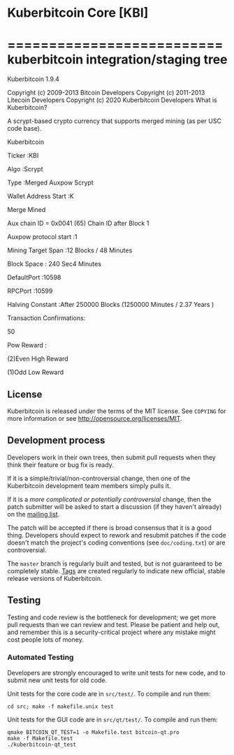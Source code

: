 # Kuberbitcoin Core [KBI]
   ==========================
kuberbitcoin integration/staging tree
 ================================

Kuberbitcoin 1.9.4

Copyright (c) 2009-2013 Bitcoin Developers
Copyright (c) 2011-2013 Litecoin Developers
Copyright (c) 2020 Kuberbitcoin Developers
What is Kuberbitcoin?

A scrypt-based crypto currency that supports merged mining (as per USC code base).

Kuberbitcoin

Ticker :KBI

Algo :Scrypt

Type :Merged Auxpow Scrypt

Wallet Address Start :K

Merge Mined

Aux chain ID = 0x0041 (65) Chain ID after Block 1

Auxpow protocol start :1

Mining Target Span :12 Blocks / 48 Minutes

Block Space : 240 Sec4 Minutes

DefaultPort :10598

RPCPort :10599

Halving Constant :After 250000 Blocks (1250000 Minutes / 2.37 Years )

Transaction Confirmations:

50

Pow Reward :

(2)Even High Reward

(1)Odd Low Reward


License
-------

Kuberbitcoin is released under the terms of the MIT license. See `COPYING` for more
information or see http://opensource.org/licenses/MIT.

Development process
-------------------

Developers work in their own trees, then submit pull requests when they think
their feature or bug fix is ready.

If it is a simple/trivial/non-controversial change, then one of the Kuberbitcoin
development team members simply pulls it.

If it is a *more complicated or potentially controversial* change, then the patch
submitter will be asked to start a discussion (if they haven't already) on the
[mailing list](http://sourceforge.net/mailarchive/forum.php?forum_name=bitcoin-development).

The patch will be accepted if there is broad consensus that it is a good thing.
Developers should expect to rework and resubmit patches if the code doesn't
match the project's coding conventions (see `doc/coding.txt`) or are
controversial.

The `master` branch is regularly built and tested, but is not guaranteed to be
completely stable. [Tags](https://github.com/bitcoin/bitcoin/tags) are created
regularly to indicate new official, stable release versions of Kuberbitcoin.

Testing
-------

Testing and code review is the bottleneck for development; we get more pull
requests than we can review and test. Please be patient and help out, and
remember this is a security-critical project where any mistake might cost people
lots of money.

### Automated Testing

Developers are strongly encouraged to write unit tests for new code, and to
submit new unit tests for old code.

Unit tests for the core code are in `src/test/`. To compile and run them:

    cd src; make -f makefile.unix test

Unit tests for the GUI code are in `src/qt/test/`. To compile and run them:

    qmake BITCOIN_QT_TEST=1 -o Makefile.test bitcoin-qt.pro
    make -f Makefile.test
    ./kuberbitcoin-qt_test

